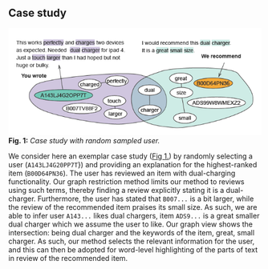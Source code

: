 ## Case study

![Case study](case_study1024_1.png "Case study")
**Fig. 1:** *Case study with random sampled user.*

We consider here an exemplar case study ([Fig 1.](case_study.pdf)) by
randomly selecting a user (`A143LJ4G20PP7T`}) and providing an explanation for the highest-ranked item (`B00D64PN36`).
The user has reviewed an item with dual-charging functionality. 
Our graph restriction method limits our method to reviews using such terms, thereby finding a review explicitly stating it is a dual-charger.
Furthermore, the user has stated that `B007...` is a bit larger, while the review of the recommended item praises its small size. 
As such, we are able to infer user `A143...` likes dual chargers, item `ADS9...` is a great smaller dual charger which we assume the user to like.
Our graph view shows the intersection: being dual charger and the keywords of the item, great, small charger. 
As such, our method selects the relevant information for the user, and this can then be adopted  for word-level highlighting of the parts of text in review of the recommended item.